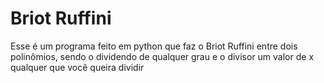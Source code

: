 # Briot Ruffini
 Esse é um programa feito em python que faz o Briot Ruffini entre dois polinômios, sendo o dividendo de qualquer grau e o divisor um valor de x qualquer que você queira dividir
